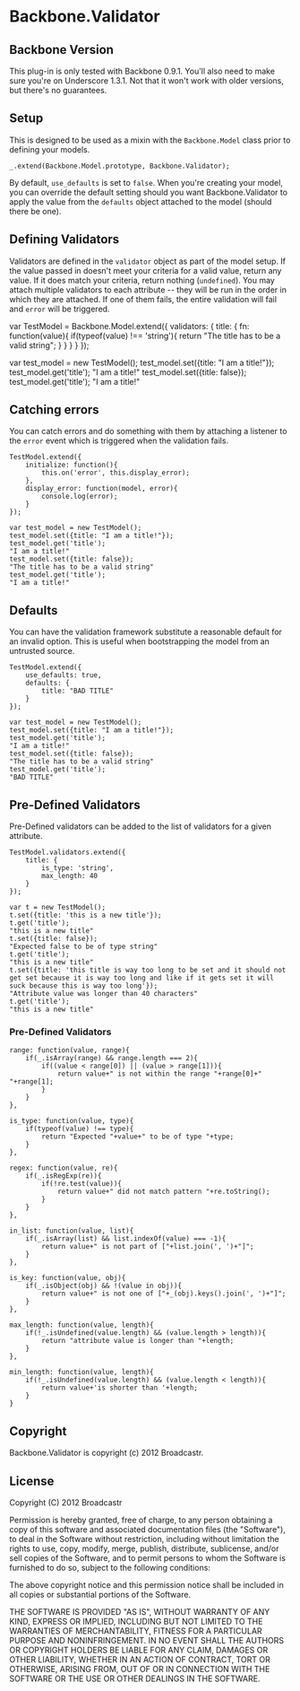 # Backbone.Validator

## Backbone Version
This plug-in is only tested with Backbone 0.9.1.  You'll also need to make sure you're on Underscore 1.3.1.  Not that it won't work with older versions, but there's no guarantees.

## Setup
This is designed to be used as a mixin with the `Backbone.Model` class prior to defining your models.

    _.extend(Backbone.Model.prototype, Backbone.Validator);
    
By default, `use_defaults` is set to `false`.  When you're creating your model, you can override the default setting should you want Backbone.Validator to apply the value from the `defaults` object attached to the model (should there be one).

## Defining Validators
Validators are defined in the `validator` object as part of the model setup.  If the value passed in doesn't meet your criteria for a valid value, return any value.  If it does match your criteria, return nothing (`undefined`).  You may attach multiple validators to each attribute -- they will be run in the order in which they are attached.  If one of them fails, the entire validation will fail and `error` will be triggered.


   var TestModel = Backbone.Model.extend({
       validators: {
           title: {
               fn: function(value){
                   if(typeof(value) !== 'string'){
                       return "The title has to be a valid string";
                   }
               }
           }
       }
   });
   
   var test_model = new TestModel();
   test_model.set({title: "I am a title!"});
   test_model.get('title');
   "I am a title!"
   test_model.set({title: false});
   test_model.get('title');
   "I am a title!"
   
   
   
## Catching errors
You can catch errors and do something with them by attaching a listener to the `error` event which is triggered when the validation fails.

    TestModel.extend({
        initialize: function(){
            this.on('error', this.display_error);
        },
        display_error: function(model, error){
            console.log(error);
        }
    });
    
    var test_model = new TestModel();
    test_model.set({title: "I am a title!"});
    test_model.get('title');
    "I am a title!"
    test_model.set({title: false});
    "The title has to be a valid string"
    test_model.get('title');
    "I am a title!" 
    
## Defaults
You can have the validation framework substitute a reasonable default for an invalid option.  This is useful when bootstrapping the model from an untrusted source.

    TestModel.extend({
        use_defaults: true,
        defaults: {
            title: "BAD TITLE"
        }
    });
    
    var test_model = new TestModel();
    test_model.set({title: "I am a title!"});
    test_model.get('title');
    "I am a title!"
    test_model.set({title: false});
    "The title has to be a valid string"
    test_model.get('title');
    "BAD TITLE"

## Pre-Defined Validators
Pre-Defined validators can be added to the list of validators for a given attribute.

    TestModel.validators.extend({
        title: {
            is_type: 'string',
            max_length: 40
        }
    });
    
    var t = new TestModel();
    t.set({title: 'this is a new title'});
    t.get('title');
    "this is a new title"
    t.set({title: false});
    "Expected false to be of type string"
    t.get('title');
    "this is a new title"    
    t.set({title: 'this title is way too long to be set and it should not get set because it is way too long and like if it gets set it will suck because this is way too long'});
    "Attribute value was longer than 40 characters"
    t.get('title');    
    "this is a new title"

### Pre-Defined Validators

    range: function(value, range){
        if(_.isArray(range) && range.length === 2){
            if((value < range[0]) || (value > range[1])){
                return value+" is not within the range "+range[0]+" "+range[1];
            }
        }
    },

    is_type: function(value, type){
        if(typeof(value) !== type){
            return "Expected "+value+" to be of type "+type;
        }
    },

    regex: function(value, re){
        if(_.isRegExp(re)){
            if(!re.test(value)){
                return value+" did not match pattern "+re.toString();
            }
        }
    },

    in_list: function(value, list){
        if(_.isArray(list) && list.indexOf(value) === -1){
            return value+" is not part of ["+list.join(', ')+"]";
        }
    },

    is_key: function(value, obj){
        if(_.isObject(obj) && !(value in obj)){
            return value+" is not one of ["+_(obj).keys().join(', ')+"]";
        }
    },

    max_length: function(value, length){
        if(!_.isUndefined(value.length) && (value.length > length)){
            return "attribute value is longer than "+length;
        }
    },

    min_length: function(value, length){
        if(!_.isUndefined(value.length) && (value.length < length)){
            return value+'is shorter than '+length;
        }
    }



## Copyright
Backbone.Validator is copyright (c) 2012 Broadcastr.

## License
Copyright (C) 2012 Broadcastr

Permission is hereby granted, free of charge, to any person obtaining a copy of this software and associated documentation files (the "Software"), to deal in the Software without restriction, including without limitation the rights to use, copy, modify, merge, publish, distribute, sublicense, and/or sell copies of the Software, and to permit persons to whom the Software is furnished to do so, subject to the following conditions:

The above copyright notice and this permission notice shall be included in all copies or substantial portions of the Software.

THE SOFTWARE IS PROVIDED "AS IS", WITHOUT WARRANTY OF ANY KIND, EXPRESS OR IMPLIED, INCLUDING BUT NOT LIMITED TO THE WARRANTIES OF MERCHANTABILITY, FITNESS FOR A PARTICULAR PURPOSE AND NONINFRINGEMENT. IN NO EVENT SHALL THE AUTHORS OR COPYRIGHT HOLDERS BE LIABLE FOR ANY CLAIM, DAMAGES OR OTHER LIABILITY, WHETHER IN AN ACTION OF CONTRACT, TORT OR OTHERWISE, ARISING FROM, OUT OF OR IN CONNECTION WITH THE SOFTWARE OR THE USE OR OTHER DEALINGS IN THE SOFTWARE.